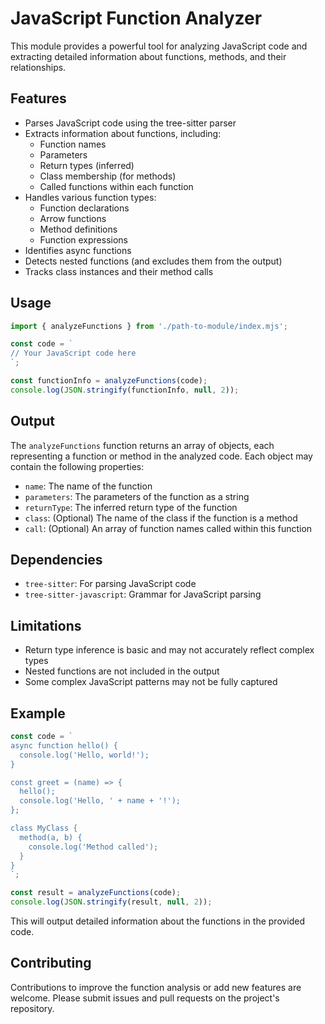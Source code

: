 # JavaScript Function Analyzer

This module provides a powerful tool for analyzing JavaScript code and extracting detailed information about functions, methods, and their relationships.

## Features

- Parses JavaScript code using the tree-sitter parser
- Extracts information about functions, including:
  - Function names
  - Parameters
  - Return types (inferred)
  - Class membership (for methods)
  - Called functions within each function
- Handles various function types:
  - Function declarations
  - Arrow functions
  - Method definitions
  - Function expressions
- Identifies async functions
- Detects nested functions (and excludes them from the output)
- Tracks class instances and their method calls

## Usage

```javascript
import { analyzeFunctions } from './path-to-module/index.mjs';

const code = `
// Your JavaScript code here
`;

const functionInfo = analyzeFunctions(code);
console.log(JSON.stringify(functionInfo, null, 2));
```

## Output

The `analyzeFunctions` function returns an array of objects, each representing a function or method in the analyzed code. Each object may contain the following properties:

- `name`: The name of the function
- `parameters`: The parameters of the function as a string
- `returnType`: The inferred return type of the function
- `class`: (Optional) The name of the class if the function is a method
- `call`: (Optional) An array of function names called within this function

## Dependencies

- `tree-sitter`: For parsing JavaScript code
- `tree-sitter-javascript`: Grammar for JavaScript parsing

## Limitations

- Return type inference is basic and may not accurately reflect complex types
- Nested functions are not included in the output
- Some complex JavaScript patterns may not be fully captured

## Example

```javascript
const code = `
async function hello() {
  console.log('Hello, world!');
}

const greet = (name) => {
  hello();
  console.log('Hello, ' + name + '!');
};

class MyClass {
  method(a, b) {
    console.log('Method called');
  }
}
`;

const result = analyzeFunctions(code);
console.log(JSON.stringify(result, null, 2));
```

This will output detailed information about the functions in the provided code.

## Contributing

Contributions to improve the function analysis or add new features are welcome. Please submit issues and pull requests on the project's repository.
